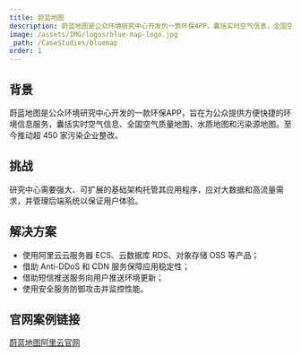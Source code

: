 ```yaml
---
title: 蔚蓝地图
description: 蔚蓝地图是公众环境研究中心开发的一款环保APP，囊括实时空气信息，全国空气质量地图、水质地图和污染源地图，旨在为公众提供方便快捷的环境信息服务。通过蔚蓝地图APP至今已经推动超过450家污染企业反馈整改。蔚蓝地图“前身”为公众熟知的“污染地图”，目前已有近300万用户，并曾被苹果商店评为“最佳应用”。
image: /assets/IMG/logos/blue-map-logo.jpg
_path: /CaseStudies/bluemap
order: 1
---
```


## 背景

蔚蓝地图是公众环境研究中心开发的一款环保APP，旨在为公众提供方便快捷的环境信息服务，囊括实时空气信息、全国空气质量地图、水质地图和污染源地图。至今推动超 450 家污染企业整改。

## 挑战

研究中心需要强大、可扩展的基础架构托管其应用程序，应对大数据和高流量需求，并管理后端系统以保证用户体验。

## 解决方案

- 使用阿里云云服务器 ECS、云数据库 RDS、对象存储 OSS 等产品；
- 借助 Anti-DDoS 和 CDN 服务保障应用稳定性；
- 借助短信推送服务向用户推送环境更新；
- 使用安全服务防御攻击并监控性能。

## 官网案例链接

[蔚蓝地图阿里云官网](https://www.alibabacloud.com/zh/customers/blue-map?_p_lc=1&spm=a3c0i.7933552.1751531270.317.15a8606f3SBqug)

